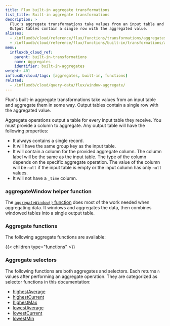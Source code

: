 ```yaml
---
title: Flux built-in aggregate transformations
list_title: Built-in aggregate transformations
description: >
  Flux's aggregate transformations take values from an input table and aggregate them in some way.
  Output tables contain a single row with the aggregated value.
aliases:
  - /influxdb/cloud/reference/flux/functions/transformations/aggregates
  - /influxdb/cloud/reference/flux/functions/built-in/transformations/aggregates/
menu:
  influxdb_cloud_ref:
    parent: built-in-transformations
    name: Aggregates
    identifier: built-in-aggregates
weight: 401
influxdb/cloud/tags: [aggregates, built-in, functions]
related:
  - /influxdb/cloud/query-data/flux/window-aggregate/
---
```


Flux's built-in aggregate transformations take values from an input table and aggregate them in some way.
Output tables contain a single row with the aggregated value.

Aggregate operations output a table for every input table they receive.
You must provide a column to aggregate.
Any output table will have the following properties:

- It always contains a single record.
- It will have the same group key as the input table.
- It will contain a column for the provided aggregate column.
  The column label will be the same as the input table.
  The type of the column depends on the specific aggregate operation.
  The value of the column will be `null` if the input table is empty or the input column has only `null` values.
- It will not have a `_time` column.

### aggregateWindow helper function
The [`aggregateWindow()` function](/influxdb/cloud/reference/flux/stdlib/built-in/transformations/aggregates/aggregatewindow)
does most of the work needed when aggregating data.
It windows and aggregates the data, then combines windowed tables into a single output table.

### Aggregate functions
The following aggregate functions are available:

{{< children type="functions" >}}

### Aggregate selectors
The following functions are both aggregates and selectors.
Each returns `n` values after performing an aggregate operation.
They are categorized as selector functions in this documentation:

- [highestAverage](/influxdb/cloud/reference/flux/stdlib/built-in/transformations/selectors/highestaverage)
- [highestCurrent](/influxdb/cloud/reference/flux/stdlib/built-in/transformations/selectors/highestcurrent)
- [highestMax](/influxdb/cloud/reference/flux/stdlib/built-in/transformations/selectors/highestmax)
- [lowestAverage](/influxdb/cloud/reference/flux/stdlib/built-in/transformations/selectors/lowestaverage)
- [lowestCurrent](/influxdb/cloud/reference/flux/stdlib/built-in/transformations/selectors/lowestcurrent)
- [lowestMin](/influxdb/cloud/reference/flux/stdlib/built-in/transformations/selectors/lowestmin)
